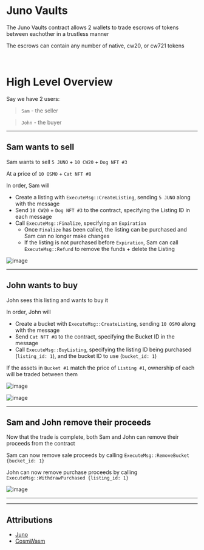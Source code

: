 # Juno Vaults

The Juno Vaults contract allows 2 wallets to trade escrows of tokens between eachother in a trustless manner

The escrows can contain any number of native, cw20, or cw721 tokens

</br>

# High Level Overview

Say we have 2 users:
> `Sam` - the seller</br>

> `John` - the buyer

---

## Sam wants to sell

Sam wants to sell `5 JUNO` + `10 CW20` + `Dog NFT #3`

At a price of `10 OSMO` + `Cat NFT #8`

In order, Sam will
- Create a listing with `ExecuteMsg::CreateListing`, sending `5 JUNO` along with the message
- Send `10 CW20` + `Dog NFT #3` to the contract, specifying the Listing ID in each message
- Call `ExecuteMsg::Finalize`, specifying an `Expiration`
  - Once `Finalize` has been called, the listing can be purchased and Sam can no longer make changes
  - If the listing is not purchased before `Expiration`, Sam can call `ExecuteMsg::Refund` to remove the funds + delete the Listing

![image](https://user-images.githubusercontent.com/89463679/210180396-c7153b07-30c3-4682-b556-d75df3050d8f.png)

---

## John wants to buy

John sees this listing and wants to buy it

In order, John will
- Create a bucket with `ExecuteMsg::CreateListing`, sending `10 OSMO` along with the message
- Send `Cat NFT #8` to the contract, specifying the Bucket ID in the message
- Call `ExecuteMsg::BuyListing`, specifying the listing ID being purchased (`listing_id: 1`), and the bucket ID to use (`bucket_id: 1`)

If the assets in `Bucket #1` match the price of `Listing #1`, ownership of each will be traded between them 

![image](https://user-images.githubusercontent.com/89463679/210180678-6b1ed2c9-1b7a-4809-be18-000972d2124c.png)

![image](https://user-images.githubusercontent.com/89463679/210180798-2c463f29-2d55-497b-b73c-3d5204509e76.png)

---

## Sam and John remove their proceeds

Now that the trade is complete, both Sam and John can remove their proceeds from the contract

Sam can now remove sale proceeds by calling `ExecuteMsg::RemoveBucket {bucket_id: 1}`

John can now remove purchase proceeds by calling `ExecuteMsg::WithdrawPurchased {listing_id: 1}`

![image](https://user-images.githubusercontent.com/89463679/210180897-910546c0-7a82-4c09-a1bf-a1b8bb1136b5.png)

---
---

## Attributions

- [Juno](https://junonetwork.io)
- [CosmWasm](https://github.com/cosmwasm)

